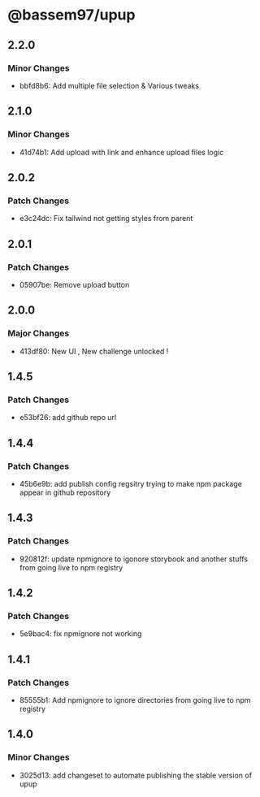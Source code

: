 # @bassem97/upup

## 2.2.0

### Minor Changes

-   bbfd8b6: Add multiple file selection & Various tweaks

## 2.1.0

### Minor Changes

-   41d74b1: Add upload with link and enhance upload files logic

## 2.0.2

### Patch Changes

-   e3c24dc: Fix tailwind not getting styles from parent

## 2.0.1

### Patch Changes

-   05907be: Remove upload button

## 2.0.0

### Major Changes

-   413df80: New UI , New challenge unlocked !

## 1.4.5

### Patch Changes

-   e53bf26: add github repo url

## 1.4.4

### Patch Changes

-   45b6e9b: add publish config regsitry trying to make npm package appear in github repository

## 1.4.3

### Patch Changes

-   920812f: update npmignore to igonore storybook and another stuffs from going live to npm registry

## 1.4.2

### Patch Changes

-   5e9bac4: fix npmignore not working

## 1.4.1

### Patch Changes

-   85555b1: Add npmignore to ignore directories from going live to npm registry

## 1.4.0

### Minor Changes

-   3025d13: add changeset to automate publishing the stable version of upup

